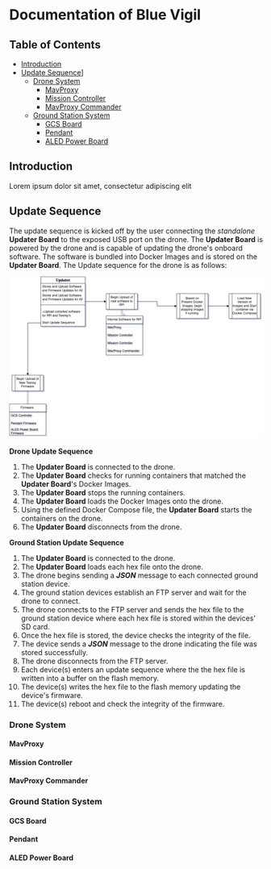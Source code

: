 # Documentation of Blue Vigil

## Table of Contents
- [Introduction](#introduction)
- [Update Sequence](#update-sequence)]
  - [Drone System](#drone-system)
    - [MavProxy](#mavproxy)
    - [Mission Controller](#mission-controller)
    - [MavProxy Commander](#mavproxy-commander)
  - [Ground Station System](#ground-station)
    - [GCS Board](#gcs-board)
    - [Pendant](#pendant)
    - [ALED Power Board](#aled-power-board)

## Introduction
Lorem ipsum dolor sit amet, consectetur adipiscing elit

## Update Sequence
The update sequence is kicked off by the user connecting the *standalone* **Updater Board** to the exposed USB port on the drone. The **Updater Board** is powered by the drone and is capable of updating the drone's onboard software. The software is bundled into Docker Images and is stored on the **Updater Board**.
The Update sequence for the drone is as follows:

<!-- Update Sequence Diagram -->
![Update Sequence Diagram](images/UpdateSequence.png)

**Drone Update Sequence**
1. The **Updater Board** is connected to the drone.
2. The **Updater Board** checks for running containers that matched the **Updater Board**'s Docker Images.
3. The **Updater Board** stops the running containers.
4. The **Updater Board** loads the Docker Images onto the drone.
5. Using the defined Docker Compose file, the **Updater Board** starts the containers on the drone.
6. The **Updater Board** disconnects from the drone.

**Ground Station Update Sequence**
1. The **Updater Board** is connected to the drone.
2. The **Updater Board** loads each hex file onto the drone.
3. The drone begins sending a ***JSON*** message to each connected ground station device.
4. The ground station devices establish an FTP server and wait for the drone to connect.
5. The drone connects to the FTP server and sends the hex file to the ground station device where each hex file is stored within the devices' SD card.
6. Once the hex file is stored, the device checks the integrity of the file.
7. The device sends a ***JSON*** message to the drone indicating the file was stored successfully.
8. The drone disconnects from the FTP server.
9. Each device(s) enters an update sequence where the the hex file is written into a buffer on the flash memory.
10. The device(s) writes the hex file to the flash memory updating the device's firmware.
11. The device(s) reboot and check the integrity of the firmware.

### Drone System

#### MavProxy

#### Mission Controller

#### MavProxy Commander

### Ground Station System

#### GCS Board

#### Pendant

#### ALED Power Board
